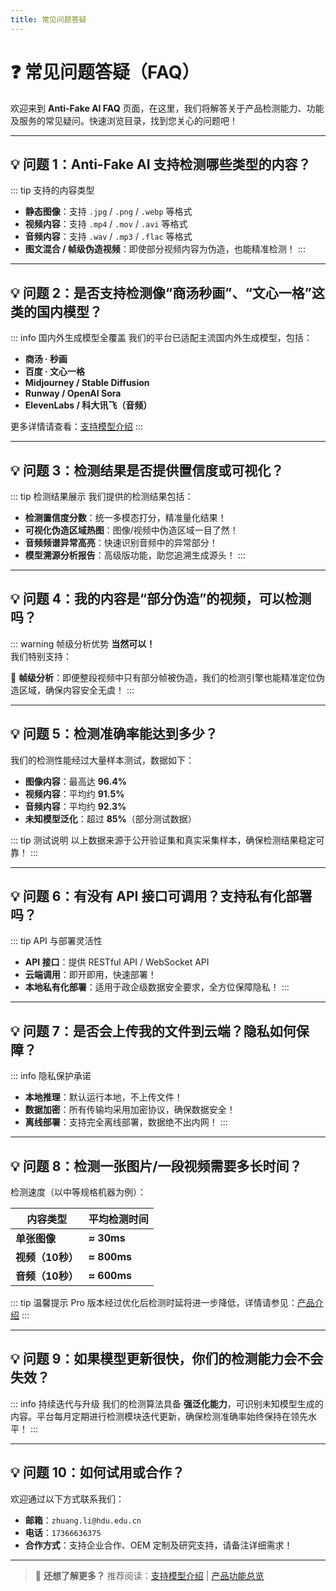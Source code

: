 ```yaml
---
title: 常见问题答疑
---
```


# ❓ 常见问题答疑（FAQ）

欢迎来到 **Anti-Fake AI FAQ** 页面，在这里，我们将解答关于产品检测能力、功能及服务的常见疑问。快速浏览目录，找到您关心的问题吧！

---

## 💡 问题 1：Anti-Fake AI 支持检测哪些类型的内容？

::: tip 支持的内容类型
- **静态图像**：支持 `.jpg` / `.png` / `.webp` 等格式
- **视频内容**：支持 `.mp4` / `.mov` / `.avi` 等格式
- **音频内容**：支持 `.wav` / `.mp3` / `.flac` 等格式
- **图文混合 / 帧级伪造视频**：即使部分视频内容为伪造，也能精准检测！
:::

---

## 💡 问题 2：是否支持检测像“商汤秒画”、“文心一格”这类的国内模型？

::: info 国内外生成模型全覆盖
我们的平台已适配主流国内外生成模型，包括：
- **商汤 · 秒画**
- **百度 · 文心一格**
- **Midjourney / Stable Diffusion**
- **Runway / OpenAI Sora**
- **ElevenLabs / 科大讯飞（音频）**

更多详情请查看：[支持模型介绍](../support/overview.md)
:::

---

## 💡 问题 3：检测结果是否提供置信度或可视化？

::: tip 检测结果展示
我们提供的检测结果包括：
- **检测置信度分数**：统一多模态打分，精准量化结果！
- **可视化伪造区域热图**：图像/视频中伪造区域一目了然！
- **音频频谱异常高亮**：快速识别音频中的异常部分！
- **模型溯源分析报告**：高级版功能，助您追溯生成源头！
:::

---

## 💡 问题 4：我的内容是“部分伪造”的视频，可以检测吗？

::: warning 帧级分析优势
**当然可以！**  
我们特别支持：
  
🎥 **帧级分析**：即便整段视频中只有部分帧被伪造，我们的检测引擎也能精准定位伪造区域，确保内容安全无虞！
:::

---

## 💡 问题 5：检测准确率能达到多少？

我们的检测性能经过大量样本测试，数据如下：
- **图像内容**：最高达 **96.4%**
- **视频内容**：平均约 **91.5%**
- **音频内容**：平均约 **92.3%**
- **未知模型泛化**：超过 **85%**（部分测试数据）

::: tip 测试说明
以上数据来源于公开验证集和真实采集样本，确保检测结果稳定可靠！
:::

---

## 💡 问题 6：有没有 API 接口可调用？支持私有化部署吗？

::: tip API 与部署灵活性
- **API 接口**：提供 RESTful API / WebSocket API
- **云端调用**：即开即用，快速部署！
- **本地私有化部署**：适用于政企级数据安全要求，全方位保障隐私！
:::

---

## 💡 问题 7：是否会上传我的文件到云端？隐私如何保障？

::: info 隐私保护承诺
- **本地推理**：默认运行本地，不上传文件！
- **数据加密**：所有传输均采用加密协议，确保数据安全！
- **离线部署**：支持完全离线部署，数据绝不出内网！
:::

---

## 💡 问题 8：检测一张图片/一段视频需要多长时间？

检测速度（以中等规格机器为例）：

| **内容类型** | **平均检测时间** |
| ------------ | ---------------- |
| **单张图像** | **≈ 30ms**       |
| **视频（10秒）** | **≈ 800ms**    |
| **音频（10秒）** | **≈ 600ms**    |

::: tip 温馨提示
Pro 版本经过优化后检测时延将进一步降低，详情请参见：[产品介绍](../index.md)
:::

---

## 💡 问题 9：如果模型更新很快，你们的检测能力会不会失效？

::: info 持续迭代与升级
我们的检测算法具备 **强泛化能力**，可识别未知模型生成的内容。平台每月定期进行检测模块迭代更新，确保检测准确率始终保持在领先水平！
:::

---

## 💡 问题 10：如何试用或合作？

欢迎通过以下方式联系我们：
- **邮箱**：`zhuang.li@hdu.edu.cn`
- **电话**：`17366636375`
- **合作方式**：支持企业合作、OEM 定制及研究支持，请备注详细需求！

---

> 📘 **还想了解更多？** 推荐阅读：[支持模型介绍](../support/overview.md) | [产品功能总览](../quick_start/brief.md)
